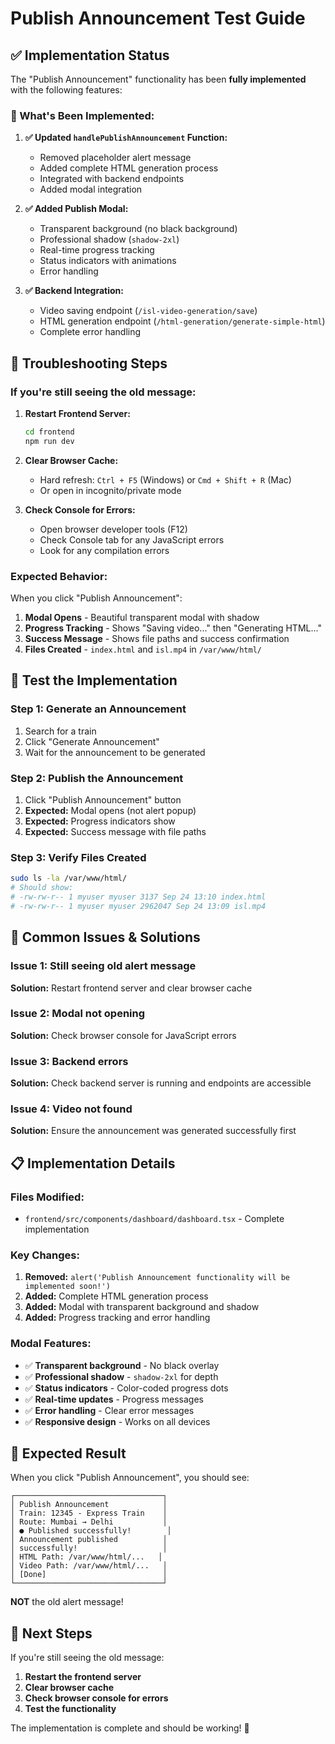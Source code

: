 # Publish Announcement Test Guide

## ✅ Implementation Status

The "Publish Announcement" functionality has been **fully implemented** with the following features:

### **🎯 What's Been Implemented:**

1. **✅ Updated `handlePublishAnnouncement` Function:**
   - Removed placeholder alert message
   - Added complete HTML generation process
   - Integrated with backend endpoints
   - Added modal integration

2. **✅ Added Publish Modal:**
   - Transparent background (no black background)
   - Professional shadow (`shadow-2xl`)
   - Real-time progress tracking
   - Status indicators with animations
   - Error handling

3. **✅ Backend Integration:**
   - Video saving endpoint (`/isl-video-generation/save`)
   - HTML generation endpoint (`/html-generation/generate-simple-html`)
   - Complete error handling

## **🔧 Troubleshooting Steps**

### **If you're still seeing the old message:**

1. **Restart Frontend Server:**
   ```bash
   cd frontend
   npm run dev
   ```

2. **Clear Browser Cache:**
   - Hard refresh: `Ctrl + F5` (Windows) or `Cmd + Shift + R` (Mac)
   - Or open in incognito/private mode

3. **Check Console for Errors:**
   - Open browser developer tools (F12)
   - Check Console tab for any JavaScript errors
   - Look for any compilation errors

### **Expected Behavior:**

When you click "Publish Announcement":

1. **Modal Opens** - Beautiful transparent modal with shadow
2. **Progress Tracking** - Shows "Saving video..." then "Generating HTML..."
3. **Success Message** - Shows file paths and success confirmation
4. **Files Created** - `index.html` and `isl.mp4` in `/var/www/html/`

## **🧪 Test the Implementation**

### **Step 1: Generate an Announcement**
1. Search for a train
2. Click "Generate Announcement"
3. Wait for the announcement to be generated

### **Step 2: Publish the Announcement**
1. Click "Publish Announcement" button
2. **Expected:** Modal opens (not alert popup)
3. **Expected:** Progress indicators show
4. **Expected:** Success message with file paths

### **Step 3: Verify Files Created**
```bash
sudo ls -la /var/www/html/
# Should show:
# -rw-rw-r-- 1 myuser myuser 3137 Sep 24 13:10 index.html
# -rw-rw-r-- 1 myuser myuser 2962047 Sep 24 13:09 isl.mp4
```

## **🐛 Common Issues & Solutions**

### **Issue 1: Still seeing old alert message**
**Solution:** Restart frontend server and clear browser cache

### **Issue 2: Modal not opening**
**Solution:** Check browser console for JavaScript errors

### **Issue 3: Backend errors**
**Solution:** Check backend server is running and endpoints are accessible

### **Issue 4: Video not found**
**Solution:** Ensure the announcement was generated successfully first

## **📋 Implementation Details**

### **Files Modified:**
- `frontend/src/components/dashboard/dashboard.tsx` - Complete implementation

### **Key Changes:**
1. **Removed:** `alert('Publish Announcement functionality will be implemented soon!')`
2. **Added:** Complete HTML generation process
3. **Added:** Modal with transparent background and shadow
4. **Added:** Progress tracking and error handling

### **Modal Features:**
- ✅ **Transparent background** - No black overlay
- ✅ **Professional shadow** - `shadow-2xl` for depth
- ✅ **Status indicators** - Color-coded progress dots
- ✅ **Real-time updates** - Progress messages
- ✅ **Error handling** - Clear error messages
- ✅ **Responsive design** - Works on all devices

## **🎉 Expected Result**

When you click "Publish Announcement", you should see:

```
┌─────────────────────────────────┐
│ Publish Announcement            │
│ Train: 12345 - Express Train    │
│ Route: Mumbai → Delhi           │
│ ● Published successfully!        │
│ Announcement published          │
│ successfully!                   │
│ HTML Path: /var/www/html/...   │
│ Video Path: /var/www/html/...   │
│ [Done]                          │
└─────────────────────────────────┘
```

**NOT** the old alert message!

## **🚀 Next Steps**

If you're still seeing the old message:

1. **Restart the frontend server**
2. **Clear browser cache**
3. **Check browser console for errors**
4. **Test the functionality**

The implementation is complete and should be working! 🎉